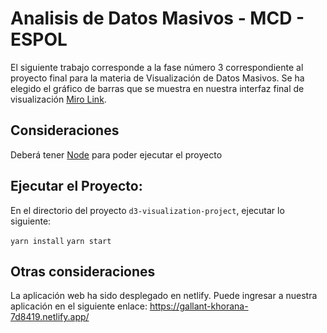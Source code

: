 # Analisis de Datos Masivos - MCD - ESPOL

El siguiente trabajo corresponde a la fase número 3 correspondiente al proyecto final para la materia de Visualización de Datos Masivos. Se ha elegido el gráfico de barras que se muestra en nuestra interfaz final de visualización [Miro Link](https://miro.com/app/board/o9J_lESXswY=/).

## Consideraciones

Deberá tener [Node](https://nodejs.org/es/) para poder ejecutar el proyecto

## Ejecutar el Proyecto:

En el directorio del proyecto `d3-visualization-project`, ejecutar lo siguiente:

`yarn install`
`yarn start`

## Otras consideraciones
La aplicación web ha sido desplegado en netlify.
Puede ingresar a nuestra aplicación en el siguiente enlace:
https://gallant-khorana-7d8419.netlify.app/
